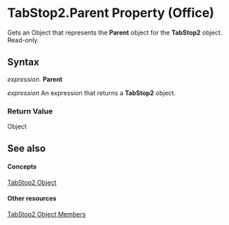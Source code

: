 
# TabStop2.Parent Property (Office)

Gets an Object that represents the  **Parent** object for the **TabStop2** object. Read-only.


## Syntax

 _expression_. **Parent**

 _expression_ An expression that returns a **TabStop2** object.


### Return Value

Object


## See also


#### Concepts


[TabStop2 Object](fee461a9-684b-e6c2-a74a-d0aa161d0d9c.md)
#### Other resources


[TabStop2 Object Members](e917b4b4-3df3-93a1-3cf8-ce65edc5f18e.md)